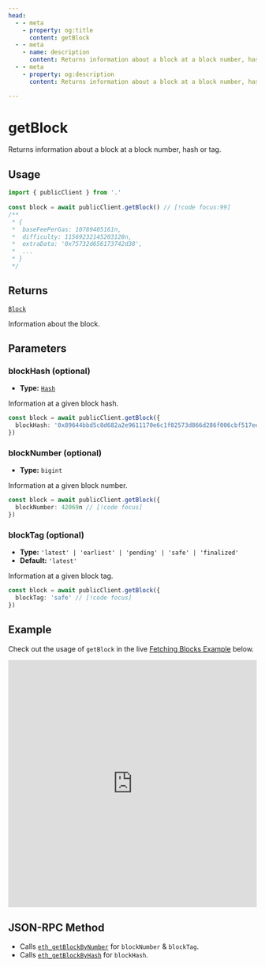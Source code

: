 ```yaml
---
head:
  - - meta
    - property: og:title
      content: getBlock
  - - meta
    - name: description
      content: Returns information about a block at a block number, hash or tag.
  - - meta
    - property: og:description
      content: Returns information about a block at a block number, hash or tag.

---
```


# getBlock

Returns information about a block at a block number, hash or tag.

## Usage

```ts
import { publicClient } from '.'
 
const block = await publicClient.getBlock() // [!code focus:99]
/**
 * {
 *  baseFeePerGas: 10789405161n,
 *  difficulty: 11569232145203128n,
 *  extraData: '0x75732d656173742d38',
 *  ...
 * }
 */
```

## Returns

[`Block`](/docs/glossary/types#block)

Information about the block.

## Parameters

### blockHash (optional)

- **Type:** [`Hash`](/docs/glossary/types#hash)

Information at a given block hash.

```ts
const block = await publicClient.getBlock({
  blockHash: '0x89644bbd5c8d682a2e9611170e6c1f02573d866d286f006cbf517eec7254ec2d' // [!code focus]
})
```

### blockNumber (optional)

- **Type:** `bigint`

Information at a given block number.

```ts
const block = await publicClient.getBlock({
  blockNumber: 42069n // [!code focus]
})
```

### blockTag (optional)

- **Type:** `'latest' | 'earliest' | 'pending' | 'safe' | 'finalized'`
- **Default:** `'latest'`

Information at a given block tag.

```ts
const block = await publicClient.getBlock({
  blockTag: 'safe' // [!code focus]
})
```

## Example

Check out the usage of `getBlock` in the live [Fetching Blocks Example](https://stackblitz.com/github/wagmi-dev/viem/tree/main/examples/blocks/fetching-blocks) below.

<iframe frameborder="0" width="100%" height="500px" src="https://stackblitz.com/github/wagmi-dev/viem/tree/main/examples/blocks/fetching-blocks?embed=1&file=index.ts&hideNavigation=1&hideDevTools=true&terminalHeight=0"></iframe>

## JSON-RPC Method

- Calls [`eth_getBlockByNumber`](https://ethereum.org/en/developers/docs/apis/json-rpc/#eth_getblockbynumber) for `blockNumber` & `blockTag`.
- Calls [`eth_getBlockByHash`](https://ethereum.org/en/developers/docs/apis/json-rpc/#eth_getblockbyhash) for `blockHash`.